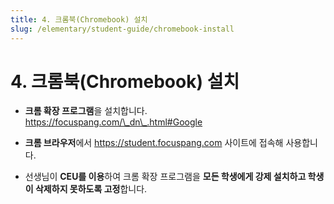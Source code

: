 ```yaml
---
title: 4. 크롬북(Chromebook) 설치
slug: /elementary/student-guide/chromebook-install
---
```


# 4. 크롬북(Chromebook) 설치

- **크롬 확장 프로그램**을 설치합니다. https://focuspang.com/\_dn\_.html#Google

- **크롬 브라우저**에서 https://student.focuspang.com 사이트에 접속해 사용합니다.

- 선생님이 **CEU를 이용**하여 크롬 확장 프로그램을 **모든 학생에게 강제 설치하고 학생이 삭제하지 못하도록 고정**합니다.
